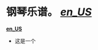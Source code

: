 # 钢琴乐谱。 *[en_US](https://github.com/SakurajimaMai02/Piano-Scores/blob/main/README.md)*
 **[en_US](https://github.com/SakurajimaMai02/Piano-Scores/blob/main/README.md)**
- 这是一个
